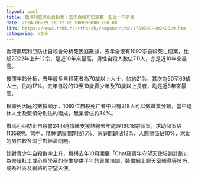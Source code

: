```yaml
---
layout: post
title: 撒瑪利亞防止自殺會︰去年自殺死亡宗數　創近十年新高
date: 2024-06-29 18:12:06.000000000 +08:00
link: https://news.rthk.hk/rthk/ch/component/k2/1759598-20240629.htm
categories: rthk
---
```


香港撒瑪利亞防止自殺會分析死因庭數據，去年全港有1092宗自殺死亡個案，比起2022年上升12宗，是近10年來最高。男性自殺人數佔711人，亦是近10年來最高。

按照年齡分析，去年最多自殺死者為70歲以上人士，佔約21%，其次為60至69歲人士，佔約17%。去年自殺的10至19歲青少年及70歲以上長者，均是近8年來最高。

根據死因庭的數據顯示，1092位自殺死亡者中只有218人可以做職業分類，當中退休人士及藍領分別佔約兩成，無業者佔約34%。

撒瑪利亞防止自殺會24小時情緒支援熱線去年處理16018宗個案，求助個案佔11358宗。當中，精神健康問題佔15%、家庭問題佔12%、人際關係佔10%，求助的男性較多關乎對經濟問題。

針對青少年自殺數字上升，機構去年10月開展「Chat窿青年守望天使培訓計劃」，為修讀社工或心理學系的學生提供半年的專業培訓、裝備網上聊天室輔導等技巧，成為社區及網絡的守望天使。
